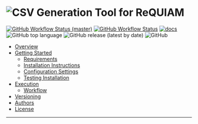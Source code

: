 # ![CSV Generation Tool for ReQUIAM](img/ReQUIAM_csv_full.png)

[![GitHub Workflow Status (master)](https://img.shields.io/github/workflow/status/UAL-RE/ReQUIAM_csv/Python%20package/master?color=blue&label=build%20%28master%29&logo=github)](https://github.com/UAL-RE/ReQUIAM_csv/actions?query=workflow%3A%22Python+package%22+branch%3Amaster)
[![GitHub Workflow Status](https://img.shields.io/github/workflow/status/UAL-RE/ReQUIAM_csv/Python%20package?color=blue&label=build%20%28latest%29&logo=github)](https://github.com/UAL-RE/ReQUIAM_csv/actions?query=workflow%3A%22Python+package%22)
[![docs](https://img.shields.io/github/workflow/status/UAL-RE/ReQUIAM_csv/Sphinx%20Docs%20Check?label=docs&color=blue)](https://github.com/UAL-RE/ReQUIAM_csv/actions?query=workflow%3A%22Sphinx+Docs+Check%22)
![GitHub top language](https://img.shields.io/github/languages/top/UAL-RE/ReQUIAM_csv)
![GitHub release (latest by date)](https://img.shields.io/github/v/release/UAL-RE/ReQUIAM_csv)
![GitHub](https://img.shields.io/github/license/UAL-RE/ReQUIAM_csv?color=blue)

- [Overview](https://requiam-csv.readthedocs.io/en/latest/overview.html)
- [Getting Started](https://requiam-csv.readthedocs.io/en/latest/getting_started.html)
    - [Requirements](https://requiam-csv.readthedocs.io/en/latest/getting_started.html#requirements)
    - [Installation Instructions](https://requiam-csv.readthedocs.io/en/latest/getting_started.html#installation-instructions)
    - [Configuration Settings](https://requiam-csv.readthedocs.io/en/latest/getting_started.html#configuration-settings)
    - [Testing Installation](https://requiam-csv.readthedocs.io/en/latest/getting_started.html#testing-installation)
- [Execution](https://requiam-csv.readthedocs.io/en/latest/execution.html)
    - [Workflow](https://requiam-csv.readthedocs.io/en/latest/execution.html#workflow)
- [Versioning](https://requiam-csv.readthedocs.io/en/latest/versioning.html)
- [Authors](https://requiam-csv.readthedocs.io/en/latest/authors.html)
- [License](https://requiam-csv.readthedocs.io/en/latest/license.html)

--------------
